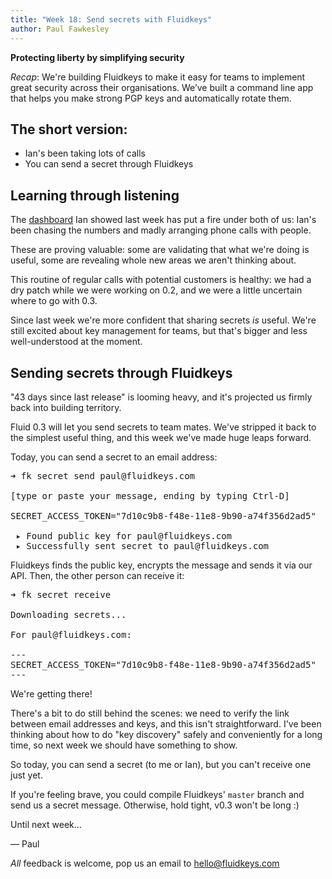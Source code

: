 ```yaml
---
title: "Week 18: Send secrets with Fluidkeys"
author: Paul Fawkesley
---
```

**Protecting liberty by simplifying security**

_Recap_: We're building Fluidkeys to make it easy for teams to implement great security across their organisations. We’ve built a command line app that helps you make strong PGP keys and automatically rotate them.

## The short version:

* Ian's been taking lots of calls
* You can send a secret through Fluidkeys

## Learning through listening

The [dashboard](https://fluidkeys-dashboard.herokuapp.com) Ian showed last week has put a fire under both of us: Ian's been chasing the numbers and madly arranging phone calls with people.

These are proving valuable: some are validating that what we're doing is useful, some are revealing whole new areas we aren't thinking about.

This routine of regular calls with potential customers is healthy: we had a dry patch while we were working on 0.2, and we were a little uncertain where to go with 0.3.

Since last week we're more confident that sharing secrets *is* useful. We're still excited about key management for teams, but that's bigger and less well-understood at the moment.

## Sending secrets through Fluidkeys

"43 days since last release" is looming heavy, and it's projected us firmly back into building territory.

Fluid 0.3 will let you send secrets to team mates. We've stripped it back to the simplest useful thing, and this week we've made huge leaps forward.

Today, you can send a secret to an email address:

<pre class="terminal">
<span class="prompt">➜</span> fk secret send paul@fluidkeys.com

[type or paste your message, ending by typing Ctrl-D]

<span class="information">SECRET_ACCESS_TOKEN="7d10c9b8-f48e-11e8-9b90-a74f356d2ad5"</span>

 <span class="positive">▸ Found public key for paul@fluidkeys.com</span>
 <span class="positive">▸ Successfully sent secret to paul@fluidkeys.com</span>
</pre>

Fluidkeys finds the public key, encrypts the message and sends it via our API. Then, the other person can receive it:

<pre class="terminal">
<span class="prompt">➜</span> fk secret receive

<span class="information">Downloading secrets...</span>

For paul@fluidkeys.com:

---
SECRET_ACCESS_TOKEN="7d10c9b8-f48e-11e8-9b90-a74f356d2ad5"
---
</pre>

We're getting there!

There's a bit to do still behind the scenes: we need to verify the link between email addresses and keys, and this isn't straightforward. I've been thinking about how to do "key discovery" safely and conveniently for a long time, so next week we should have something to show.

So today, you can send a secret (to me or Ian), but you can't receive one just yet.

If you're feeling brave, you could compile Fluidkeys' `master` branch and send us a secret message. Otherwise, hold tight, v0.3 won't be long :)

Until next week...

— Paul

*All* feedback is welcome, pop us an email to
[hello@fluidkeys.com](mailto:hello@fluidkeys.com)
